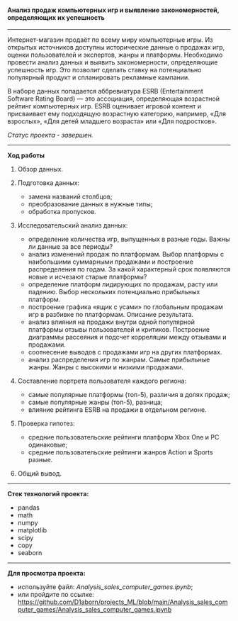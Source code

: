 #### Анализ продаж компьютерных игр и выявление закономерностей, определяющих их успешность

---

Интернет-магазин продаёт по всему миру компьютерные игры. Из открытых источников доступны исторические данные о продажах игр, оценки пользователей и экспертов, жанры и платформы. Необходимо провести анализ данных и выявить закономерности, определяющие успешность игр. Это позволит сделать ставку на потенциально популярный продукт и спланировать рекламные кампании.

В наборе данных попадается аббревиатура ESRB (Entertainment Software Rating Board) — это ассоциация, определяющая возрастной рейтинг компьютерных игр. ESRB оценивает игровой контент и присваивает ему подходящую возрастную категорию, например, «Для взрослых», «Для детей младшего возраста» или «Для подростков».

 *Статус проекта - завершен.*
 
---

**Ход работы**

1. Обзор данных.

2. Подготовка данных: 
    - замена названий столбцов;
    - преобразование данных в нужные типы;
    - обработка пропусков.

3. Исследовательский анализ данных:
    - определение количества игр, выпущенных в разные годы. Важны ли данные за все периоды?
    - анализ изменений продаж по платформам. Выбор платформы с наибольшими суммарными продажами и построение распределения по годам. За какой характерный срок появляются новые и исчезают старые платформы?
    - определение платформ лидирующих по продажам, расту или падению. Выбор нескольких потенциально прибыльных платформ.
    - построение графика «ящик с усами» по глобальным продажам игр в разбивке по платформам. Описание результата.
    - анализ влияния на продажи внутри одной популярной платформы отзывы пользователей и критиков. Построение диаграммы рассеяния и подсчет корреляции между отзывами и продажами.
    - соотнесение выводов с продажами игр на других платформах.
    - анализ распределения игр по жанрам. Самые прибыльные жанры. Жанры с высокими и низкими продажами.

4. Составление портрета пользователя каждого региона:
    - самые популярные платформы (топ-5), различия в долях продаж;
    - самые популярные жанры (топ-5), разница;
    - влияние рейтинга ESRB на продажи в отдельном регионе.

5. Проверка гипотез:
    - средние пользовательские рейтинги платформ Xbox One и PC одинаковые;
    - средние пользовательские рейтинги жанров Action и Sports разные.

6. Общий вывод.

---

**Стек технологий проекта:**

- pandas
- math
- numpy
- matplotlib
- scipy 
- copy
- seaborn

---

**Для просмотра проекта:**
 - используйте файл: *Analysis_sales_computer_games.ipynb*;
 - или пройдите по ссылке: https://github.com/D1aborn/projects_ML/blob/main/Analysis_sales_computer_games/Analysis_sales_computer_games.ipynb
